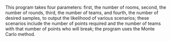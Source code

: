 This program takes four parameters: first, the number of rooms, second, the number of rounds, third, the number of teams, and fourth, the number of desired samples, to output the likelihood of various scenarios; these scenarios include the number of points required and the number of teams with that number of points who will break; the program uses the Monte Carlo method.
